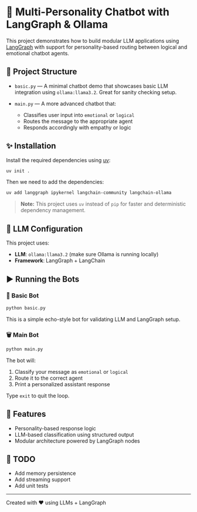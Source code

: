 # 🤖 Multi-Personality Chatbot with LangGraph & Ollama

This project demonstrates how to build modular LLM applications using [LangGraph](https://github.com/langchain-ai/langgraph) with support for personality-based routing between logical and emotional chatbot agents.

## 📁 Project Structure

* `basic.py` — A minimal chatbot demo that showcases basic LLM integration using `ollama:llama3.2`. Great for sanity checking setup.
* `main.py` — A more advanced chatbot that:

  * Classifies user input into `emotional` or `logical`
  * Routes the message to the appropriate agent
  * Responds accordingly with empathy or logic

## ✨ Installation

Install the required dependencies using [uv](https://github.com/astral-sh/uv):

```bash
uv init .
```

Then we need to add the dependencies:

```bash
uv add langgraph ipykernel langchain-community langchain-ollama  
```

> **Note:** This project uses `uv` instead of `pip` for faster and deterministic dependency management.


## 🧠 LLM Configuration

This project uses:

* **LLM**: `ollama:llama3.2` (make sure Ollama is running locally)
* **Framework**: LangGraph + LangChain

## ▶️ Running the Bots

### 🧪 Basic Bot

```bash
python basic.py
```

This is a simple echo-style bot for validating LLM and LangGraph setup.

### 🗑️ Main Bot

```bash
python main.py
```

The bot will:

1. Classify your message as `emotional` or `logical`
2. Route it to the correct agent
3. Print a personalized assistant response

Type `exit` to quit the loop.

## 💠 Features

* Personality-based response logic
* LLM-based classification using structured output
* Modular architecture powered by LangGraph nodes

## 📌 TODO

* Add memory persistence
* Add streaming support
* Add unit tests

---

Created with ❤️ using LLMs + LangGraph

